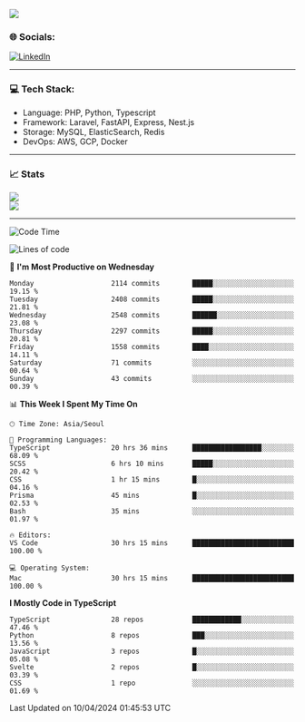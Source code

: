 <!--[![](https://visitcount.itsvg.in/api?id=jin-wk&icon=7&color=12)](https://visitcount.itsvg.in)-->
<!--[![Hits](https://hits.seeyoufarm.com/api/count/incr/badge.svg?url=https%3A%2F%2Fgithub.com%2Fjin-wk&count_bg=%235F625C&title_bg=%23555555&icon=github.svg&icon_color=%23E7E7E7&title=Hits&edge_flat=false)](https://hits.seeyoufarm.com)-->
![](https://komarev.com/ghpvc/?username=jin-wk&color=lightgrey&style=for-the-badge)

### 🌐 Socials:
[![LinkedIn](https://img.shields.io/badge/LinkedIn-%230077B5.svg?logo=linkedin&logoColor=white)](https://linkedin.com/in/jinwook-lee-242625241) 

---

### 💻 Tech Stack:
  - Language: PHP, Python, Typescript
  - Framework: Laravel, FastAPI, Express, Nest.js
  - Storage: MySQL, ElasticSearch, Redis
  - DevOps: AWS, GCP, Docker

---

### 📈 Stats
![](https://github-readme-stats.vercel.app/api?username=jin-wk&theme=dark&hide_border=true&include_all_commits=true&count_private=true)<br/>
![](https://github-readme-streak-stats.herokuapp.com/?user=jin-wk&theme=dark&hide_border=true)<br/>

---

<!--START_SECTION:waka-->
![Code Time](http://img.shields.io/badge/Code%20Time-1%2C348%20hrs%2042%20mins-blue)

![Lines of code](https://img.shields.io/badge/From%20Hello%20World%20I%27ve%20Written-2.3%20million%20lines%20of%20code-blue)

📅 **I'm Most Productive on Wednesday** 

```text
Monday                   2114 commits        █████░░░░░░░░░░░░░░░░░░░░   19.15 % 
Tuesday                  2408 commits        █████░░░░░░░░░░░░░░░░░░░░   21.81 % 
Wednesday                2548 commits        ██████░░░░░░░░░░░░░░░░░░░   23.08 % 
Thursday                 2297 commits        █████░░░░░░░░░░░░░░░░░░░░   20.81 % 
Friday                   1558 commits        ████░░░░░░░░░░░░░░░░░░░░░   14.11 % 
Saturday                 71 commits          ░░░░░░░░░░░░░░░░░░░░░░░░░   00.64 % 
Sunday                   43 commits          ░░░░░░░░░░░░░░░░░░░░░░░░░   00.39 % 
```


📊 **This Week I Spent My Time On** 

```text
🕑︎ Time Zone: Asia/Seoul

💬 Programming Languages: 
TypeScript               20 hrs 36 mins      █████████████████░░░░░░░░   68.09 % 
SCSS                     6 hrs 10 mins       █████░░░░░░░░░░░░░░░░░░░░   20.42 % 
CSS                      1 hr 15 mins        █░░░░░░░░░░░░░░░░░░░░░░░░   04.16 % 
Prisma                   45 mins             █░░░░░░░░░░░░░░░░░░░░░░░░   02.53 % 
Bash                     35 mins             ░░░░░░░░░░░░░░░░░░░░░░░░░   01.97 % 

🔥 Editors: 
VS Code                  30 hrs 15 mins      █████████████████████████   100.00 % 

💻 Operating System: 
Mac                      30 hrs 15 mins      █████████████████████████   100.00 % 
```

**I Mostly Code in TypeScript** 

```text
TypeScript               28 repos            ████████████░░░░░░░░░░░░░   47.46 % 
Python                   8 repos             ███░░░░░░░░░░░░░░░░░░░░░░   13.56 % 
JavaScript               3 repos             █░░░░░░░░░░░░░░░░░░░░░░░░   05.08 % 
Svelte                   2 repos             █░░░░░░░░░░░░░░░░░░░░░░░░   03.39 % 
CSS                      1 repo              ░░░░░░░░░░░░░░░░░░░░░░░░░   01.69 % 
```




 Last Updated on 10/04/2024 01:45:53 UTC
<!--END_SECTION:waka-->
